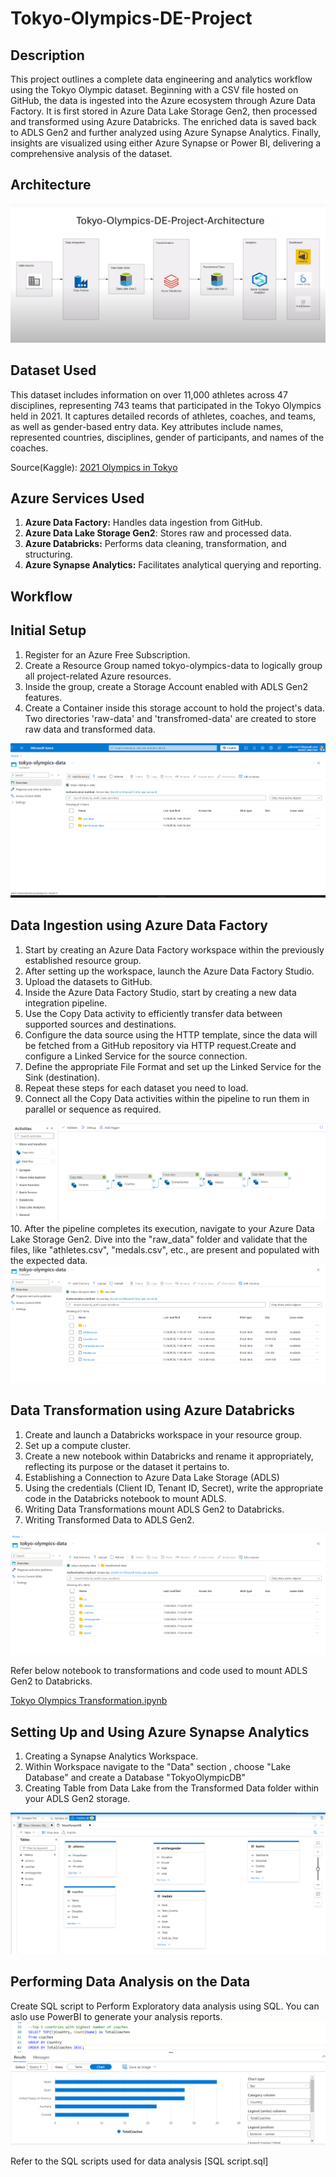 
# Tokyo-Olympics-DE-Project



## Description
This project outlines a complete data engineering and analytics workflow using the Tokyo Olympic dataset. Beginning with a CSV file hosted on GitHub, the data is ingested into the Azure ecosystem through Azure Data Factory. It is first stored in Azure Data Lake Storage Gen2, then processed and transformed using Azure Databricks. The enriched data is saved back to ADLS Gen2 and further analyzed using Azure Synapse Analytics. Finally, insights are visualized using either Azure Synapse or Power BI, delivering a comprehensive analysis of the dataset.
## Architecture 
<img src="Images/architecture.PNG">

## Dataset Used 
This dataset includes information on over 11,000 athletes across 47 disciplines, representing 743 teams that participated in the Tokyo Olympics held in 2021. It captures detailed records of athletes, coaches, and teams, as well as gender-based entry data. Key attributes include names, represented countries, disciplines, gender of participants, and names of the coaches.

Source(Kaggle): [2021 Olympics in Tokyo](https://www.kaggle.com/datasets/arjunprasadsarkhel/2021-olympics-in-tokyo)

## Azure Services Used
1. **Azure Data Factory:** Handles data ingestion from GitHub.
2. **Azure Data Lake Storage Gen2**: Stores raw and processed data.
3. **Azure Databricks:** Performs data cleaning, transformation, and structuring.
4. **Azure Synapse Analytics:** Facilitates analytical querying and reporting.
   
## Workflow 

## Initial Setup
1. Register for an Azure Free Subscription.
2. Create a Resource Group named tokyo-olympics-data to logically group all project-related Azure resources.
3. Inside the group, create a Storage Account enabled with ADLS Gen2 features.
4. Create a Container inside this storage account to hold the project's data. Two directories 'raw-data' and 'transfromed-data' are created to store raw data and transformed data.

  <img src="Images/storage.png"> 

## Data Ingestion using Azure Data Factory
1. Start by creating an Azure Data Factory workspace within the previously established resource group.
2. After setting up the workspace, launch the Azure Data Factory Studio. 
3. Upload the datasets to GitHub.
4. Inside the Azure Data Factory Studio, start by creating a new data integration pipeline.
5. Use the Copy Data activity to efficiently transfer data between supported sources and destinations.
6. Configure the data source using the HTTP template, since the data will be fetched from a GitHub repository via HTTP request.Create and configure a Linked Service for the source connection.
7. Define the appropriate File Format and set up the Linked Service for the Sink (destination).
8. Repeat these steps for each dataset you need to load.
9. Connect all the Copy Data activities within the pipeline to run them in parallel or sequence as required.
<img src="Images/Df_pipeline.png">  
10. After the pipeline completes its execution, navigate to your Azure Data Lake Storage Gen2. Dive into the "raw_data" folder and validate that the files, like "athletes.csv", "medals.csv", etc., are present and populated with the expected data.

 <img src="Images/Raw Data.png">

## Data Transformation using Azure Databricks
1. Create and launch a Databricks workspace in your resource group.
2. Set up a compute cluster.
3. Create a new notebook within Databricks and rename it appropriately, reflecting its purpose or the dataset it pertains to.
4. Establishing a Connection to Azure Data Lake Storage (ADLS)
5. Using the credentials (Client ID, Tenant ID, Secret), write the appropriate code in the Databricks notebook to mount ADLS. 
6. Writing Data Transformations mount ADLS Gen2 to Databricks.
7. Writing Transformed Data to ADLS Gen2.
 <img src="Images/TransformedDT.png">
  
Refer below notebook to transformations and code used to mount ADLS Gen2 to Databricks.

[Tokyo Olympics Transformation.ipynb](transformation.ipynb)

## Setting Up and Using Azure Synapse Analytics
1. Creating a Synapse Analytics Workspace.
2. Within Workspace navigate to the "Data" section , choose "Lake Database"  and create a Database "TokyoOlympicDB"
3. Creating Table from Data Lake  from the Transformed Data folder within your ADLS Gen2 storage.
 <img src="Images/synapsedbcreation.png">
 
## Performing Data Analysis on the Data

Create SQL script to Perform Exploratory data analysis using SQL.
You can aslo use PowerBI to generate your analysis reports.
 <img src="Images/synapseanalyticsreport.png">

Refer to the SQL scripts used for data analysis 
[SQL script.sql]
